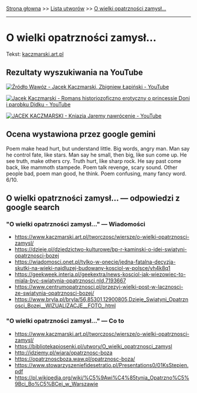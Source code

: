 [Strona głowna](../index.md) >> [Lista utworów](../list.md) >> [O wielki opatrzności zamysł…](362.md)

---

# O wielki opatrzności zamysł…

Tekst: [kaczmarski.art.pl](https://www.kaczmarski.art.pl/tworczosc/wiersze/o-wielki-opatrznosci-zamysl/)

## Rezultaty wyszukiwania na YouTube

[![Źródło Wąwóz - Jacek Kaczmarski, Zbigniew Łapiński - YouTube](http://img.youtube.com/vi/QCopoCoerRs/0.jpg)](https://www.youtube.com/watch?v=QCopoCoerRs "Źródło Wąwóz - Jacek Kaczmarski, Zbigniew Łapiński - YouTube")

[![Jacek Kaczmarski - Romans historiozoficzno erotyczny o princessie Doni i parobku Didku - YouTube](http://img.youtube.com/vi/7cxciyZEBkE/0.jpg)](https://www.youtube.com/watch?v=7cxciyZEBkE "Jacek Kaczmarski - Romans historiozoficzno erotyczny o princessie Doni i parobku Didku - YouTube")

[![JACEK KACZMARSKI - Kniazia Jaremy nawrócenie - YouTube](http://img.youtube.com/vi/-1t4Dz0vQjo/0.jpg)](https://www.youtube.com/watch?v=-1t4Dz0vQjo "JACEK KACZMARSKI - Kniazia Jaremy nawrócenie - YouTube")

## Ocena wystawiona przez google gemini

Poem make head hurt, but understand little. Big words, angry man. Man say he control fate, like stars. Man say he small, then big, like sun come up. He see truth, make others cry. Truth hurt, like sharp rock. He say past come back, like mammoth stampede. Poem talk revenge, scary sound. Other people bad, poem man good, he think. Poem confusing, many fancy word. 6/10.


## O wielki opatrzności zamysł… — odpowiedzi z google search

### "O wielki opatrzności zamysł…" — Wiadomości

 - <https://www.kaczmarski.art.pl/tworczosc/wiersze/o-wielki-opatrznosci-zamysl/>
 - <https://dzieje.pl/dziedzictwo-kulturowe/bp-r-kaminski-o-idei-swiatyni-opatrznosci-bozej>
 - <https://wiadomosci.onet.pl/tylko-w-onecie/jedna-fatalna-decyzja-skutki-na-wieki-najdluzej-budowany-kosciol-w-polsce/yh4k8q1>
 - <https://geekweek.interia.pl/geekextra/news-kosciol-jak-wiezowiec-to-miala-byc-swiatynia-opatrznosci,nId,7193667>
 - <https://www.centrumopatrznosci.pl/przezyj-wielki-post-w-lacznosci-ze-swiatynia-opatrznosci-bozej/>
 - <https://www.bryla.pl/bryla/56,85301,12900805,Dzieje_Swiatyni_Opatrznosci_Bozej__WIZUALIZACJE__FOTO_.html>

### "O wielki opatrzności zamysł…" — Co to

 - <https://www.kaczmarski.art.pl/tworczosc/wiersze/o-wielki-opatrznosci-zamysl/>
 - <https://bibliotekapiosenki.pl/utwory/O_wielki_opatrznosci_zamysl>
 - <http://idziemy.pl/wiara/opatrznosc-boza>
 - <https://opatrznoscboza.waw.pl/opatrznosc-boza/>
 - <https://www.stowarzyszeniefidesetratio.pl/Presentations0/01KsStepien.pdf>
 - <https://pl.wikipedia.org/wiki/%C5%9Awi%C4%85tynia_Opatrzno%C5%9Bci_Bo%C5%BCej_w_Warszawie>

